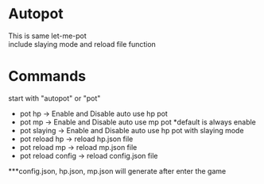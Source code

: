 # Autopot
This is same let-me-pot</br>
include slaying mode and reload file function</br>

# Commands
start with "autopot" or "pot"
- pot hp -> Enable and Disable auto use hp pot
- pot mp -> Enable and Disable auto use mp pot *default is always enable
- pot slaying -> Enable and Disable auto use hp pot with slaying mode
- pot reload hp -> reload hp.json file
- pot reload mp -> reload mp.json file
- pot reload config -> reload config.json file

***config.json, hp.json, mp.json will generate after enter the game
